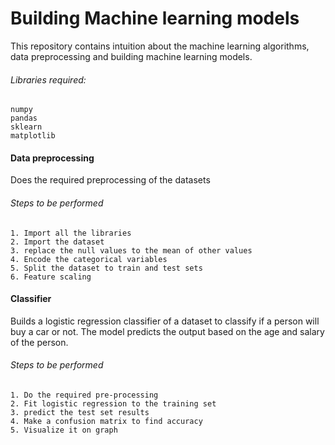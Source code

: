 # Building Machine learning models

This repository contains intuition about the machine learning algorithms, data preprocessing and building machine learning models.

  ###### Libraries required:
    numpy
    pandas
    sklearn
    matplotlib

  #### Data preprocessing

  Does the required preprocessing of the datasets
  
  ###### Steps to be performed
    1. Import all the libraries
    2. Import the dataset
    3. replace the null values to the mean of other values
    4. Encode the categorical variables
    5. Split the dataset to train and test sets
    6. Feature scaling
  
  #### Classifier
  Builds a logistic regression classifier of a dataset to classify if a person will buy a car or not.
  The model predicts the output based on the age and salary of the person.

  ###### Steps to be performed
  	1. Do the required pre-processing
  	2. Fit logistic regression to the training set
  	3. predict the test set results
  	4. Make a confusion matrix to find accuracy
  	5. Visualize it on graph
